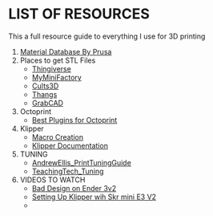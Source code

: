 # LIST OF RESOURCES
This a full resource guide to everything I use for 3D printing
1. [Material Database By Prusa](https://help.prusa3d.com/materials)
2. Places to get STL Files
    * [Thingiverse](https://www.thingiverse.com/)
    * [MyMiniFactory](https://www.myminifactory.com/)
    * [Cults3D](https://cults3d.com/en)
    * [Thangs](https://thangs.com/)
    * [GrabCAD](https://grabcad.com/library/category/3d-printing)
 3. Octoprint
    * [Best Plugins for Octoprint](https://all3dp.com/2/must-have-octoprint-plugins/)
4. Klipper
    * [Macro Creation](https://klipper.discourse.group/t/macro-creation-tutorial/30/6)
    * [Klipper Documentation](https://www.klipper3d.org/)
5. TUNING
    * [AndrewEllis_PrintTuningGuide](https://github.com/AndrewEllis93/Print-Tuning-Guide)
    * [TeachingTech_Tuning](https://teachingtechyt.github.io/index.html)
 6. VIDEOS TO WATCH
    * [Bad Design on Ender 3v2](https://youtu.be/9kN6WPuLrKU)
    * [Setting Up Klipper wih Skr mini E3 V2](https://youtu.be/dZEL_ycAOLs)
    * 
  
